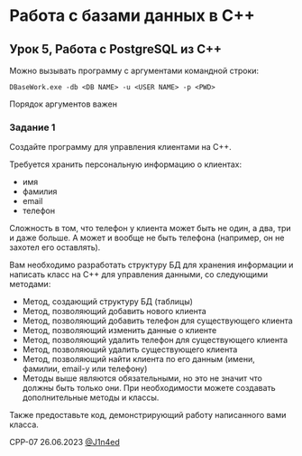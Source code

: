 # Работа с базами данных в C++
## Урок 5, Работа с PostgreSQL из C++

Можно вызывать программу с аргументами командной строки:

``
DBaseWork.exe -db <DB NAME> -u <USER NAME> -p <PWD> 
``

Порядок аргументов важен

### Задание 1

Создайте программу для управления клиентами на C++.

Требуется хранить персональную информацию о клиентах:

- имя
- фамилия
- email
- телефон

Сложность в том, что телефон у клиента может быть не один, а два, три и даже больше. А может и вообще не быть телефона (например, он не захотел его оставлять).

Вам необходимо разработать структуру БД для хранения информации и написать класс на С++ для управления данными, со следующими методами:

- Метод, создающий структуру БД (таблицы)
- Метод, позволяющий добавить нового клиента
- Метод, позволяющий добавить телефон для существующего клиента
- Метод, позволяющий изменить данные о клиенте
- Метод, позволяющий удалить телефон для существующего клиента
- Метод, позволяющий удалить существующего клиента
- Метод, позволяющий найти клиента по его данным (имени, фамилии, email-у или телефону)
- Методы выше являются обязательными, но это не значит что должны быть только они. При необходимости можете создавать дополнительные методы и классы.

Также предоставьте код, демонстрирующий работу написанного вами класса.

CPP-07
26.06.2023
[@J1n4ed](https://github.com/J1n4ed)